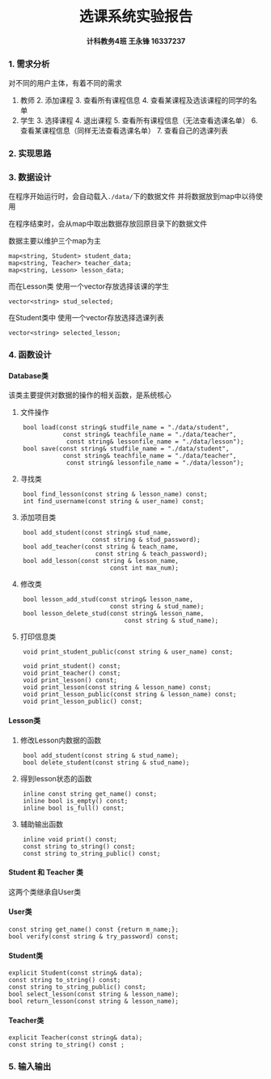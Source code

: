 
# <center>选课系统实验报告
#### <center> 计科教务4班 王永锋 16337237

### 1. 需求分析
对不同的用户主体，有着不同的需求

1. 教师
	2. 添加课程
	3. 查看所有课程信息
	4. 查看某课程及选该课程的同学的名单
2. 学生
	3. 选择课程
	4. 退出课程
	5. 查看所有课程信息（无法查看选课名单）
	6. 查看某课程信息（同样无法查看选课名单）
	7. 查看自己的选课列表

### 2. 实现思路





### 3. 数据设计
在程序开始运行时，会自动载入`./data/`下的数据文件
并将数据放到map中以待使用

在程序结束时，会从map中取出数据存放回原目录下的数据文件

数据主要以维护三个map为主
```
map<string, Student> student_data;
map<string, Teacher> teacher_data;
map<string, Lesson> lesson_data;
```
而在Lesson类
使用一个vector存放选择该课的学生
```
vector<string> stud_selected;
```
在Student类中
使用一个vector存放选择选课列表

```
vector<string> selected_lesson;
```

### 4. 函数设计
#### Database类
该类主要提供对数据的操作的相关函数，是系统核心
1. 文件操作
```
    bool load(const string& studfile_name = "./data/student",
               const string& teachfile_name = "./data/teacher",
                const string& lessonfile_name = "./data/lesson");
    bool save(const string& studfile_name = "./data/student",
               const string& teachfile_name = "./data/teacher",
                const string& lessonfile_name = "./data/lesson");
```
2. 寻找类
```
    bool find_lesson(const string & lesson_name) const;
    int find_username(const string & user_name) const;
```

3. 添加项目类
```
    bool add_student(const string& stud_name, 
                       const string & stud_password);
    bool add_teacher(const string & teach_name,
                        const string & teach_password);
    bool add_lesson(const string & lesson_name,
                            const int max_num);
```

4. 修改类
```
    bool lesson_add_stud(const string& lesson_name,
                            const string & stud_name);
    bool lesson_delete_stud(const string& lesson_name,
                                const string & stud_name);
```

5. 打印信息类
```
    void print_student_public(const string & user_name) const;

    void print_student() const;
    void print_teacher() const;
    void print_lesson() const;
    void print_lesson(const string & lesson_name) const;
    void print_lesson_public(const string & lesson_name) const;
    void print_lesson_public() const;
```
#### Lesson类
1. 修改Lesson内数据的函数
```
    bool add_student(const string & stud_name);
    bool delete_student(const string & stud_name);
```
2. 得到lesson状态的函数
```
    inline const string get_name() const;
    inline bool is_empty() const;
    inline bool is_full() const;
```
3. 辅助输出函数
```
    inline void print() const;
    const string to_string() const;
    const string to_string_public() const;
```
#### Student 和 Teacher 类
这两个类继承自User类
#### User类

```
const string get_name() const {return m_name;};
bool verify(const string & try_password) const;
```

#### Student类

```
explicit Student(const string& data);
const string to_string() const;
const string to_string_public() const;
bool select_lesson(const string & lesson_name);
bool return_lesson(const string & lesson_name);
```

#### Teacher类
```
explicit Teacher(const string& data);
const string to_string() const ;
```

### 5. 输入输出
